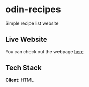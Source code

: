 # odin-recipes

Simple recipe list website

## Live Website

You can check out the webpage [here](https://ericswraps.github.io/odin-recipes/)

## Tech Stack

**Client:** HTML
